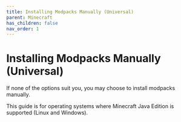 ```yaml
---
title: Installing Modpacks Manually (Universal)
parent: Minecraft
has_children: false
nav_order: 1
---
```


# Installing Modpacks Manually (Universal)
If none of the options suit you, you may choose to install modpacks manually.

This guide is for operating systems where Minecraft Java Edition is supported (Linux and Windows).

